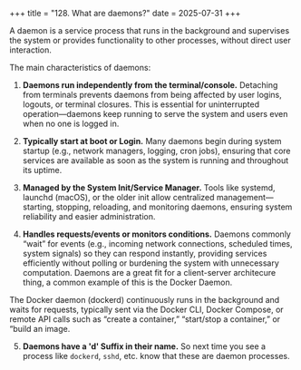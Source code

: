 +++
title = "128. What are daemons?"
date = 2025-07-31
+++

A daemon is a service process that runs in the background and supervises the system or provides functionality to other processes, without direct user interaction. 

The main characteristics of daemons:

1. **Daemons run independently from the terminal/console.** Detaching from terminals prevents daemons from being affected by user logins, logouts, or terminal closures. This is essential for uninterrupted operation—daemons keep running to serve the system and users even when no one is logged in.

2. **Typically start at boot or Login.** Many daemons begin during system startup (e.g., network managers, logging, cron jobs), ensuring that core services are available as soon as the system is running and throughout its uptime.

3. **Managed by the System Init/Service Manager.** Tools like systemd, launchd (macOS), or the older init allow centralized management—starting, stopping, reloading, and monitoring daemons, ensuring system reliability and easier administration.

4. **Handles requests/events or monitors conditions.** Daemons commonly “wait” for events (e.g., incoming network connections, scheduled times, system signals) so they can respond instantly, providing services efficiently without polling or burdening the system with unnecessary computation. Daemons are a great fit for a client-server architecure thing, a common example of this is the Docker Daemon. 

The Docker daemon (dockerd) continuously runs in the background and waits for requests, typically sent via the Docker CLI, Docker Compose, or remote API calls such as “create a container,” “start/stop a container,” or “build an image.

5. **Daemons have a 'd' Suffix in their name.** So next time you see a process like `dockerd`, `sshd`, etc. know that these are daemon processes.



